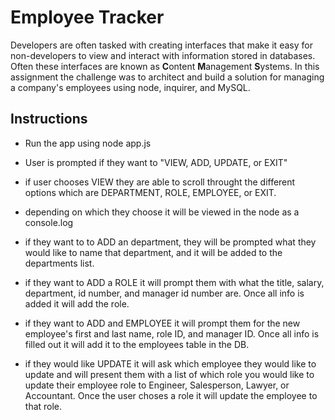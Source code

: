 # Employee Tracker

Developers are often tasked with creating interfaces that make it easy for non-developers to view and interact with information stored in databases. Often these interfaces are known as **C**ontent **M**anagement **S**ystems. In this assignment the challenge was to architect and build a solution for managing a company's employees using node, inquirer, and MySQL.

## Instructions

- Run the app using node app.js

- User is prompted if they want to "VIEW, ADD, UPDATE, or EXIT"

- if user chooses VIEW they are able to scroll throught the different options which are DEPARTMENT, ROLE, EMPLOYEE, or EXIT.

- depending on which they choose it will be viewed in the node as a console.log

- if they want to to ADD an department, they will be prompted what they would like to name that department, and it will be added to the departments list.

- if they want to ADD a ROLE it will prompt them with what the title, salary, department, id number, and manager id number are. Once all info is added it will add the role.

- if they want to ADD and EMPLOYEE it will prompt them for the new employee's first and last name, role ID, and manager ID. Once all info is filled out it will add it to the employees table in the DB.

- if they would like UPDATE it will ask which employee they would like to update and will present them with a list of which role you would like to update their employee role to Engineer, Salesperson, Lawyer, or Accountant. Once the user choses a role it will update the employee to that role.

